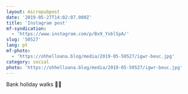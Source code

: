 ```yaml
---
layout: micropubpost
date: '2019-05-27T14:02:07.000Z'
title: 'Instagram post'
mf-syndication:
  - 'https://www.instagram.com/p/Bx9_YxblSpA/'
slug: '50527'
lang: pt
mf-photo:
  - 'https://ohhelloana.blog/media/2019-05-50527/igwr-beuc.jpg'
category: social
photo: 'https://ohhelloana.blog/media/2019-05-50527/igwr-beuc.jpg'
---
```

Bank holiday walks 🦆🌿
